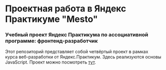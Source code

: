 # Проектная работа в Яндекс Практикуме "Mesto"

### Учебный проект Яндекс Практикума по ассоциативной программе: фронтенд-разработчик

Этот репозиторий представляет собой четвёртый проект в рамках курса веб-разработки от Яндекс.Практикум. Здесь реализуются основы JavaScript. Проект можно посмотреть [тут](https://cujjjodoesntexist.github.io/Mesto-practicum.yandex/).

